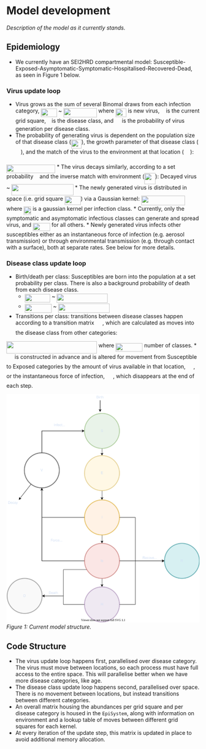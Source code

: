 # Model development

*Description of the model as it currently stands.*

## Epidemiology

* We currently have an SEI2HRD compartmental model: Susceptible-Exposed-Asymptomatic-Symptomatic-Hospitalised-Recovered-Dead, as seen in Figure 1 below.

### Virus update loop
* Virus grows as the sum of several Binomal draws from each infection category,
<img src="svgs/e377ad7e80565ddab0061ecf36275ff6.svg?invert_in_darkmode" align=middle width=41.486115pt height=22.381919999999983pt/> ~ <img src="svgs/7b3030c8cf6c610db383e71bf51e49de.svg?invert_in_darkmode" align=middle width=87.173295pt height=24.56552999999997pt/>
where <img src="svgs/60491d9986c130c5330721a64b127048.svg?invert_in_darkmode" align=middle width=28.143225000000005pt height=22.381919999999983pt/> is new virus, <img src="svgs/63bb9849783d01d91403bc9a5fea12a2.svg?invert_in_darkmode" align=middle width=9.041505pt height=22.745910000000016pt/> is the current grid square, <img src="svgs/3e18a4a28fdee1744e5e3f79d13b9ff6.svg?invert_in_darkmode" align=middle width=7.087278000000003pt height=14.102549999999994pt/> is the disease class, and <img src="svgs/b17e856e76ef58f7655e6ace49d21d06.svg?invert_in_darkmode" align=middle width=14.092485000000003pt height=14.102549999999994pt/> is the probability of virus generation per disease class.
* The probability of generating virus is dependent on the population size of that disease class (<img src="svgs/7b28106ce905937c70c7bc86cdfc5386.svg?invert_in_darkmode" align=middle width=27.495435pt height=22.381919999999983pt/>), the growth parameter of that disease class (<img src="svgs/eb30b7762aec8ad6b9c53cf51888ac16.svg?invert_in_darkmode" align=middle width=13.663980000000002pt height=14.102549999999994pt/>), and the match of the virus to the environment at that location (<img src="svgs/345c3b641bdaa5a8313143aea23a0ecc.svg?invert_in_darkmode" align=middle width=16.809210000000004pt height=22.381919999999983pt/>):
<img src="svgs/eec4544e03d5062f33136d895ddd6a89.svg?invert_in_darkmode" align=middle width=127.49269499999998pt height=22.381919999999983pt/>
* The virus decays similarly, according to a set probability <img src="svgs/2103f85b8b1477f430fc407cad462224.svg?invert_in_darkmode" align=middle width=8.524065000000002pt height=22.745910000000016pt/> and the inverse match with environment (<img src="svgs/ecaa4366e01bf34ec3aa9fbfc92b6749.svg?invert_in_darkmode" align=middle width=28.617105000000002pt height=28.839689999999997pt/>):
Decayed virus ~ <img src="svgs/eea37afd8c2b8d0f226dc2ad4469ca0d.svg?invert_in_darkmode" align=middle width=161.733495pt height=28.839689999999997pt/>
* The newly generated virus is distributed in space (i.e. grid square <img src="svgs/b5ad87070466e0d57cbd063852c46855.svg?invert_in_darkmode" align=middle width=42.234225pt height=22.745910000000016pt/>) via a Gaussian kernel:
<img src="svgs/1530e9afae284012a0f08ee808c4045a.svg?invert_in_darkmode" align=middle width=113.99058pt height=24.56552999999997pt/> where <img src="svgs/6e24f7e524feccaf8ee5c1016f0854bd.svg?invert_in_darkmode" align=middle width=19.411425pt height=22.381919999999983pt/> is a gaussian kernel per infection class.
* Currently, only the symptomatic and asymptomatic infectious classes can generate and spread virus, and <img src="svgs/200efead2cd5006b73e4cc6e345dbc79.svg?invert_in_darkmode" align=middle width=44.994675pt height=21.10812pt/> for all others.
* Newly generated virus infects other susceptibles either as an instantaneous force of infection (e.g. aerosol transmission) or through environmental transmission (e.g. through contact with a surface), both at separate rates. See below for more details.

### Disease class update loop
* Birth/death per class: Susceptibles are born into the population at a set probability per class. There is also a background probability of death from each disease class.
  * <img src="svgs/116b2fd65e6e5c80263945ae2a637458.svg?invert_in_darkmode" align=middle width=66.74266499999999pt height=22.745910000000016pt/> ~ <img src="svgs/92f895c4e75485aaa72ca8cc64fbd7f4.svg?invert_in_darkmode" align=middle width=132.67765500000002pt height=24.56552999999997pt/>
  * <img src="svgs/07e3266d0aef26caedb51aba291fe757.svg?invert_in_darkmode" align=middle width=70.30617pt height=22.745910000000016pt/> ~ <img src="svgs/418b3d7001f48d6981368ac51dfe3979.svg?invert_in_darkmode" align=middle width=134.173215pt height=24.56552999999997pt/>
* Transitions per class: transitions between disease classes happen according to a transition matrix <img src="svgs/fb97d38bcc19230b0acd442e17db879c.svg?invert_in_darkmode" align=middle width=17.67348pt height=22.381919999999983pt/>, which are calculated as moves into the disease class from other categories:
<img src="svgs/5bb225c2a9a7cd676904f753d364d995.svg?invert_in_darkmode" align=middle width=236.25574499999996pt height=32.19743999999999pt/>
 where <img src="svgs/f74e7a22d321a4aea27f9f75bc505885.svg?invert_in_darkmode" align=middle width=70.256175pt height=22.381919999999983pt/> number of classes.
* <img src="svgs/fb97d38bcc19230b0acd442e17db879c.svg?invert_in_darkmode" align=middle width=17.67348pt height=22.381919999999983pt/> is constructed in advance and is altered for movement from Susceptible to Exposed categories by the amount of virus available in that location, <img src="svgs/f3d0ba8ca71eac08d173274ee914a043.svg?invert_in_darkmode" align=middle width=16.792215000000002pt height=22.381919999999983pt/>, or the instantaneous force of infection, <img src="svgs/a178eaacca2a06509317f53ac22ba70a.svg?invert_in_darkmode" align=middle width=17.770170000000004pt height=22.381919999999983pt/>, which disappears at the end of each step.



![](SEI2HRD.svg)
*Figure 1: Current model structure.*

## Code Structure

* The virus update loop happens first, parallelised over disease category. The virus must move between locations, so each process must have full access to the entire space. This will parallelise better when we have more disease categories, like age.
* The disease class update loop happens second, parallelised over space. There is no movement between locations, but instead transitions between different categories.
* An overall matrix housing the abundances per grid square and per disease category is housed in the `EpiSystem`, along with information on environment and a lookup table of moves between different grid squares for each kernel.
* At every iteration of the update step, this matrix is updated in place to avoid additional memory allocation.
